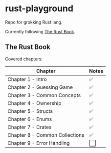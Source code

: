 # rust-playground
Repo for grokking Rust lang.

Currently following [The Rust Book](https://doc.rust-lang.org/).

## The Rust Book

Covered chapters:

| Chapter | Notes |
| --- | --- |
| Chapter 1 - Intro | :white_check_mark: |
| Chapter 2 - Guessing Game | :white_check_mark: |
| Chapter 3 - Common Concepts| :white_check_mark: |
| Chapter 4 - Ownership | :white_check_mark: |
| Chapter 5 - Structs | :white_check_mark: |
| Chapter 6 - Enums | :white_check_mark: |
| Chapter 7 - Crates | :white_check_mark: |
| Chapter 8 - Common Collections | :white_check_mark: |
| Chapter 9 - Error Handling | :white_large_square: |


